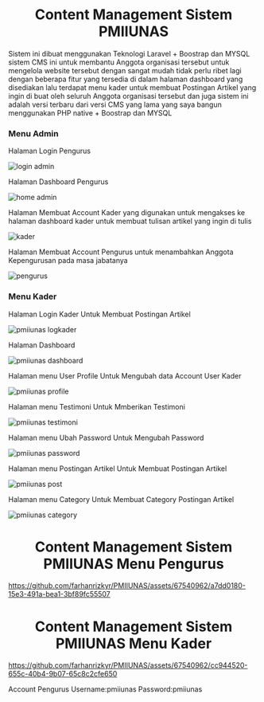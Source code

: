 <center><h1>Content Management Sistem PMIIUNAS</h1></center>
Sistem ini dibuat menggunakan Teknologi Laravel + Boostrap dan MYSQL sistem CMS ini untuk membantu Anggota organisasi tersebut untuk mengelola website tersebut  dengan sangat mudah tidak perlu ribet lagi dengan beberapa fitur yang tersedia di dalam halaman dashboard yang disediakan lalu terdapat menu kader untuk membuat Postingan Artikel yang ingin di buat oleh seluruh Anggota organisasi tersebut dan juga sistem ini adalah versi terbaru dari versi CMS yang lama yang saya bangun menggunakan PHP native + Boostrap dan MYSQL


<h3>Menu Admin</h3>
Halaman Login Pengurus

![login admin](https://github.com/farhanrizkyr/PMIIUNAS/assets/67540962/efe6f964-bb5f-4c37-b5b6-52d68daea1d5)

Halaman Dashboard Pengurus

![home admin](https://github.com/farhanrizkyr/PMIIUNAS/assets/67540962/000ec8fd-09a3-450b-ad77-f97c8cb5e0cd)

Halaman Membuat Account Kader yang digunakan untuk mengakses ke halaman dashboard kader untuk membuat tulisan artikel yang ingin di tulis

![kader](https://github.com/farhanrizkyr/PMIIUNAS/assets/67540962/c74ad22d-0e87-45a0-b6ac-566a03f3d655)

Halaman Membuat Account Pengurus untuk menambahkan Anggota Kepengurusan pada masa jabatanya 


![pengurus](https://github.com/farhanrizkyr/PMIIUNAS/assets/67540962/936a1d08-00a9-4cd1-bebd-41491af95da1)

<h3>Menu Kader</h3>
Halaman Login Kader Untuk Membuat Postingan Artikel


![pmiiunas logkader](https://github.com/farhanrizkyr/PMIIUNAS/assets/67540962/599f8dff-1d99-4f97-bfe7-3af7f5fff179)


Halaman Dashboard

![pmiiunas dashboard](https://github.com/farhanrizkyr/PMIIUNAS/assets/67540962/91218e39-d057-46f3-a84e-3b8fa699397f)


Halaman menu User Profile Untuk Mengubah data Account User Kader


![pmiiunas profile](https://github.com/farhanrizkyr/PMIIUNAS/assets/67540962/ca958990-a367-4083-bf28-6ac8462fd1a6)

Halaman menu Testimoni Untuk Mmberikan Testimoni


![pmiiunas testimoni](https://github.com/farhanrizkyr/PMIIUNAS/assets/67540962/9b8718c2-5435-4943-b56e-50eede11681b)


Halaman menu Ubah Password Untuk Mengubah Password


![pmiiunas password](https://github.com/farhanrizkyr/PMIIUNAS/assets/67540962/450617a1-bd00-4eea-a8ec-a4a9d1e94941)


Halaman menu Postingan Artikel Untuk Membuat Postingan Artikel


![pmiiunas post](https://github.com/farhanrizkyr/PMIIUNAS/assets/67540962/ce7d48f8-3000-4176-9965-e67247b37743)

Halaman menu Category Untuk Membuat Category Postingan Artikel


![pmiiunas category](https://github.com/farhanrizkyr/PMIIUNAS/assets/67540962/acc69229-744f-44b5-b37a-7f566fb3c967)



<center><h1>Content Management Sistem PMIIUNAS Menu Pengurus</h1></center>



https://github.com/farhanrizkyr/PMIIUNAS/assets/67540962/a7dd0180-15e3-491a-bea1-3bf89fc55507


<center><h1>Content Management Sistem PMIIUNAS Menu Kader</h1></center>

https://github.com/farhanrizkyr/PMIIUNAS/assets/67540962/cc944520-655c-40b4-9b07-65c8c2cfe650


Account Pengurus
Username:pmiiunas
Password:pmiiunas



